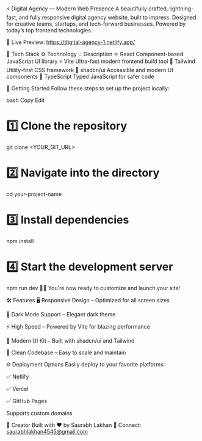 ⚡ Digital Agency — Modern Web Presence
A beautifully crafted, lightning-fast, and fully responsive digital agency website, built to impress. Designed for creative teams, startups, and tech-forward businesses. Powered by today’s top frontend technologies.

🔗 Live Preview: https://digital-agency-1.netlify.app/

🧠 Tech Stack
⚙️ Technology	💡 Description
⚛️ React	Component-based JavaScript UI library
⚡ Vite	Ultra-fast modern frontend build tool
🎨 Tailwind	Utility-first CSS framework
🧩 shadcn/ui	Accessible and modern UI components
💬 TypeScript	Typed JavaScript for safer code

🚀 Getting Started
Follow these steps to set up the project locally:

bash
Copy
Edit
# 1️⃣ Clone the repository
git clone <YOUR_GIT_URL>

# 2️⃣ Navigate into the directory
cd your-project-name

# 3️⃣ Install dependencies
npm install

# 4️⃣ Start the development server
npm run dev
🧑‍💻 You're now ready to customize and launch your site!

🛠️ Features
🖥️ Responsive Design – Optimized for all screen sizes

🌙 Dark Mode Support – Elegant dark theme

⚡ High Speed – Powered by Vite for blazing performance

💎 Modern UI Kit – Built with shadcn/ui and Tailwind

🧼 Clean Codebase – Easy to scale and maintain

🌐 Deployment Options
Easily deploy to your favorite platforms:

✅ Netlify

✅ Vercel

✅ GitHub Pages

Supports custom domains

🙌 Creator
Built with ❤️ by Saurabh Lakhan
📧 Connect: saurabhlakhan4545@gmail.com

